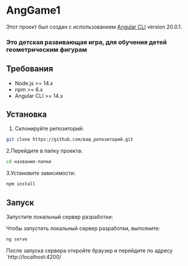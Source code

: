 # AngGame1

Этот проект был создан с использованием [Angular CLI](https://github.com/angular/angular-cli) version 20.0.1.
### Это детская развивающая игра, для обучения детей геометрическим фигурам

## Требования

- Node.js >= 14.x  
- npm >= 6.x  
- Angular CLI >= 14.x

## Установка

1. Склонируйте репозиторий:
```bash
git clone https://github.com/ваш_репозиторий.git
```
2.Перейдите в папку проекта:
```bash
cd название-папки
```
3.Установите зависимости:
```bash
npm install
```
## Запуск
Запустите локальный сервер разработки:

Чтобы запустить локальный сервер разработки, выполните:

```bash
ng serve
```

После запуска сервера откройте браузер и перейдите по адресу `http://localhost:4200/






